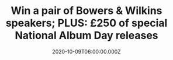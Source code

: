 ---
campaign-uuid: "c-67cf6bbd-36fb-48b8-b933-233f31113533"
type: "Preview"
category: "Gifts"
date: "2020-10-09T06:00:00.000Z"
end-date: "2020-11-10T23:59:00.000Z"
disable-form: false
is_promoted: false
has_entry_page: true
title: "Win a pair of Bowers & Wilkins speakers; PLUS: £250 of special National Album\
  \ Day releases"
competition-description: "<p>We’ve teamed up with National Album Day and their Official\
  \ Audio Partner Bowers & Wilkins to offer you this incredible prize: an amazing\
  \ pair of Bowers & Wilkins speakers plus £250 of special National Album Day releases.</p>\n\
  <p>Want to know more? Click below for a chance to win.</p>\n"
hero-header: "Win a pair of Bowers & Wilkins speakers; PLUS: £250 of special National\
  \ Album Day releases"
terms-confirmation: "N/A"
banner-img: "https://assets.expresslyapp.com/asset-f166d3c9-da98-462b-ba23-a4bb27ac8f61.jpg"
logo-left-href: "aaa.nme.com"
logo-left-image: "https://assets.expresslyapp.com/asset-cb890b44-4d58-40ec-b54c-07b411dd6753.jpg"
logo-left-title: "NME AAA"
bg-image-hero: "https://assets.expresslyapp.com/asset-6c696d54-af71-4f4b-b75f-6bf141c251d7.jpg"
bg-image-first: "https://assets.expresslyapp.com/asset-ff38e26d-4f72-4b0d-9967-388a7d761c2e.jpg"
section1-content: "<p>National Album Day celebrates our love of the album and this\
  \ year pays tribute to the 80s. Take part via @AlbumDayUK and our #MyAlbumEscspe\
  \ campaign.</p>\n<p>Bowers & Wilkins 606 S2 Anniversary Edition speakers are engineered\
  \ to deliver a higher quality sound, so you can experience the National Album Day\
  \ limited edition 10 x vinyl re-releases as the artists intended. Albums include:\
  \ Stranger Things Soundtrack and Dire Straits complete collection LP box set.</p>\n\
  <p>Click below for a chance to win.</p>\n"
entry-title: "Win a pair of Bowers & Wilkins speakers; PLUS: £250 of special National\
  \ Album Day releases"
entry-content: "<p>Enter the draw to win a pair of Bowers &amp; Wilkins speakers;\
  \ PLUS: £250 of special National Album Day releasesby completing the form below\
  \ before 23:59 on the 10th of November  2020.</p>\n"
has-winner: false
prize-description: "A pair of Bowers & Wilkins speakers plus £250 of special National\
  \ Album Day releases."
special-conditions: "Multiple entries are allowed up to one every day."
country-restrictions:
- "GB"
---